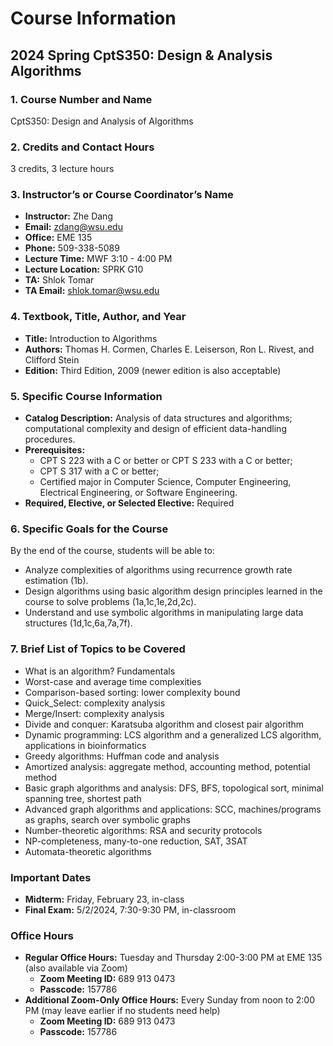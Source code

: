# Course Information

## 2024 Spring CptS350: Design & Analysis Algorithms

### 1. Course Number and Name
CptS350: Design and Analysis of Algorithms

### 2. Credits and Contact Hours
3 credits, 3 lecture hours

### 3. Instructor’s or Course Coordinator’s Name
- **Instructor:** Zhe Dang
- **Email:** [zdang@wsu.edu](mailto:zdang@wsu.edu)
- **Office:** EME 135
- **Phone:** 509-338-5089
- **Lecture Time:** MWF 3:10 - 4:00 PM
- **Lecture Location:** SPRK G10
- **TA:** Shlok Tomar
- **TA Email:** [shlok.tomar@wsu.edu](mailto:shlok.tomar@wsu.edu)

### 4. Textbook, Title, Author, and Year
- **Title:** Introduction to Algorithms
- **Authors:** Thomas H. Cormen, Charles E. Leiserson, Ron L. Rivest, and Clifford Stein
- **Edition:** Third Edition, 2009 (newer edition is also acceptable)

### 5. Specific Course Information
- **Catalog Description:** Analysis of data structures and algorithms; computational complexity and design of efficient data-handling procedures.
- **Prerequisites:** 
  - CPT S 223 with a C or better or CPT S 233 with a C or better;
  - CPT S 317 with a C or better;
  - Certified major in Computer Science, Computer Engineering, Electrical Engineering, or Software Engineering.
- **Required, Elective, or Selected Elective:** Required

### 6. Specific Goals for the Course
By the end of the course, students will be able to:
- Analyze complexities of algorithms using recurrence growth rate estimation (1b).
- Design algorithms using basic algorithm design principles learned in the course to solve problems (1a,1c,1e,2d,2c).
- Understand and use symbolic algorithms in manipulating large data structures (1d,1c,6a,7a,7f).

### 7. Brief List of Topics to be Covered
- What is an algorithm? Fundamentals
- Worst-case and average time complexities
- Comparison-based sorting: lower complexity bound
- Quick_Select: complexity analysis
- Merge/Insert: complexity analysis
- Divide and conquer: Karatsuba algorithm and closest pair algorithm
- Dynamic programming: LCS algorithm and a generalized LCS algorithm, applications in bioinformatics
- Greedy algorithms: Huffman code and analysis
- Amortized analysis: aggregate method, accounting method, potential method
- Basic graph algorithms and analysis: DFS, BFS, topological sort, minimal spanning tree, shortest path
- Advanced graph algorithms and applications: SCC, machines/programs as graphs, search over symbolic graphs
- Number-theoretic algorithms: RSA and security protocols
- NP-completeness, many-to-one reduction, SAT, 3SAT
- Automata-theoretic algorithms

### Important Dates
- **Midterm:** Friday, February 23, in-class
- **Final Exam:** 5/2/2024, 7:30-9:30 PM, in-classroom

### Office Hours
- **Regular Office Hours:** Tuesday and Thursday 2:00-3:00 PM at EME 135 (also available via Zoom)
  - **Zoom Meeting ID:** 689 913 0473
  - **Passcode:** 157786
- **Additional Zoom-Only Office Hours:** Every Sunday from noon to 2:00 PM (may leave earlier if no students need help)
  - **Zoom Meeting ID:** 689 913 0473
  - **Passcode:** 157786
